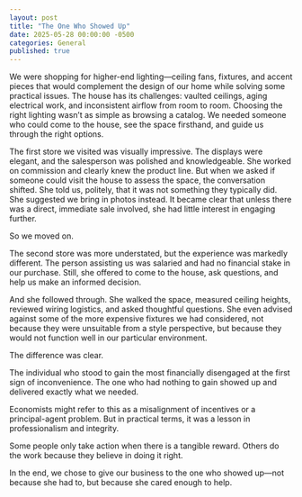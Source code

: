 ```yaml
---
layout: post
title: "The One Who Showed Up"
date: 2025-05-28 00:00:00 -0500
categories: General
published: true
---
```

We were shopping for higher-end lighting—ceiling fans, fixtures, and accent pieces that would complement the design of our home while solving some practical issues. The house has its challenges: vaulted ceilings, aging electrical work, and inconsistent airflow from room to room. Choosing the right lighting wasn’t as simple as browsing a catalog. We needed someone who could come to the house, see the space firsthand, and guide us through the right options.

The first store we visited was visually impressive. The displays were elegant, and the salesperson was polished and knowledgeable. She worked on commission and clearly knew the product line. But when we asked if someone could visit the house to assess the space, the conversation shifted. She told us, politely, that it was not something they typically did. She suggested we bring in photos instead. It became clear that unless there was a direct, immediate sale involved, she had little interest in engaging further.

So we moved on.

The second store was more understated, but the experience was markedly different. The person assisting us was salaried and had no financial stake in our purchase. Still, she offered to come to the house, ask questions, and help us make an informed decision.

And she followed through. She walked the space, measured ceiling heights, reviewed wiring logistics, and asked thoughtful questions. She even advised against some of the more expensive fixtures we had considered, not because they were unsuitable from a style perspective, but because they would not function well in our particular environment.

The difference was clear.

The individual who stood to gain the most financially disengaged at the first sign of inconvenience. The one who had nothing to gain showed up and delivered exactly what we needed.

Economists might refer to this as a misalignment of incentives or a principal-agent problem. But in practical terms, it was a lesson in professionalism and integrity.

Some people only take action when there is a tangible reward. Others do the work because they believe in doing it right.

In the end, we chose to give our business to the one who showed up—not because she had to, but because she cared enough to help.